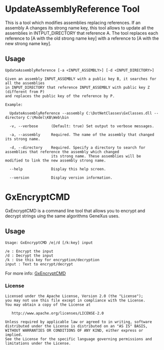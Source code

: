 # UpdateAssemblyReference Tool

This is a tool which modifies assemblies replacing references.
If an assembly A changes its strong name key, this tool allows to update all the assemblies 
in INTPUT_DIRECTORY that reference A. The tool replaces each reference to [A with the old
strong name key] with a reference to [A with the new strong name key].


## Usage

```
UpdateAssemblyReference [-a <INPUT_ASSEMBLY>] [-d <INPUT_DIRECTORY>]

Given an assembly INPUT_ASSEMBLY with a public key B, it searches for all the assemblies 
in INPUT_DIRECTORY that reference INPUT_ASSEMBLY with public key Z (different from P)
and replaces the public key of the reference by P.

Example:

  UpdateAssemblyReference --assembly C:\DotNetClasses\GxClasses.dll --directory C:\Model\KB\Web\bin

  -v, --verbose      (Default: true) Set output to verbose messages.

  -a, --assembly     Required. The name of the assembly that changed its strong name.

  -d, --directory    Required. Specify a directory to search for assemblies that reference the assembly which changed
                     its strong name. These assemblies will be modified to link the new assembly strong name.

  --help             Display this help screen.

  --version          Display version information.
```

# GxEncryptCMD
GxEncryptCMD is a command line tool that allows you to encrypt and decrypt strings uing the same algorithms GeneXus uses.

## Usage
```
Usage: GxEncryptCMD /e|/d [/k:key] input

/e : Encrypt the input
/d : Decrypt the input
/k : Use this key for encryption/decryption
input : Text to encrypt/decrypt
```

For more info: [GxEncryptCMD](https://wiki.genexus.com/commwiki/servlet/wiki?45615)

### License

    Licensed under the Apache License, Version 2.0 (the "License");
    you may not use this file except in compliance with the License.
    You may obtain a copy of the License at

       http://www.apache.org/licenses/LICENSE-2.0

    Unless required by applicable law or agreed to in writing, software
    distributed under the License is distributed on an "AS IS" BASIS,
    WITHOUT WARRANTIES OR CONDITIONS OF ANY KIND, either express or implied.
    See the License for the specific language governing permissions and
    limitations under the License.
